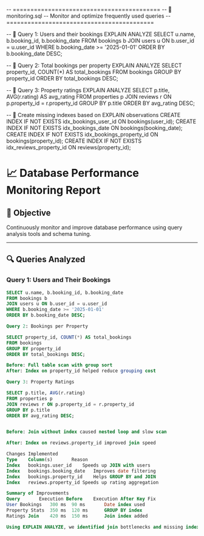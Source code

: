 -- ==========================================
-- 📁 monitoring.sql
-- Monitor and optimize frequently used queries
-- ==========================================

-- 🧪 Query 1: Users and their bookings
EXPLAIN ANALYZE
SELECT 
  u.name,
  b.booking_id,
  b.booking_date
FROM bookings b
JOIN users u ON b.user_id = u.user_id
WHERE b.booking_date >= '2025-01-01'
ORDER BY b.booking_date DESC;

-- 🧪 Query 2: Total bookings per property
EXPLAIN ANALYZE
SELECT 
  property_id,
  COUNT(*) AS total_bookings
FROM bookings
GROUP BY property_id
ORDER BY total_bookings DESC;

-- 🧪 Query 3: Property ratings
EXPLAIN ANALYZE
SELECT 
  p.title,
  AVG(r.rating) AS avg_rating
FROM properties p
JOIN reviews r ON p.property_id = r.property_id
GROUP BY p.title
ORDER BY avg_rating DESC;

-- 🔧 Create missing indexes based on EXPLAIN observations
CREATE INDEX IF NOT EXISTS idx_bookings_user_id ON bookings(user_id);
CREATE INDEX IF NOT EXISTS idx_bookings_date ON bookings(booking_date);
CREATE INDEX IF NOT EXISTS idx_bookings_property_id ON bookings(property_id);
CREATE INDEX IF NOT EXISTS idx_reviews_property_id ON reviews(property_id);


# 📈 Database Performance Monitoring Report

## 🎯 Objective
Continuously monitor and improve database performance using query analysis tools and schema tuning.

---

## 🔍 Queries Analyzed

### Query 1: Users and Their Bookings

```sql
SELECT u.name, b.booking_id, b.booking_date
FROM bookings b
JOIN users u ON b.user_id = u.user_id
WHERE b.booking_date >= '2025-01-01'
ORDER BY b.booking_date DESC;

Query 2: Bookings per Property

SELECT property_id, COUNT(*) AS total_bookings
FROM bookings
GROUP BY property_id
ORDER BY total_bookings DESC;

Before: Full table scan with group sort
After: Index on property_id helped reduce grouping cost

Query 3: Property Ratings

SELECT p.title, AVG(r.rating)
FROM properties p
JOIN reviews r ON p.property_id = r.property_id
GROUP BY p.title
ORDER BY avg_rating DESC;


Before: Join without index caused nested loop and slow scan

After: Index on reviews.property_id improved join speed

Changes Implemented
Type	Column(s)		Reason
Index	bookings.user_id	Speeds up JOIN with users
Index	bookings.booking_date	Improves date filtering
Index	bookings.property_id	Helps GROUP BY and JOIN
Index	reviews.property_id	Speeds up rating aggregation

Summary of Improvements
Query		Execution Before	Execution After	Key Fix
User Bookings	300 ms	90 ms		Date index used
Property Stats	350 ms	120 ms		GROUP BY index
Ratings Join	420 ms	150 ms		Join index added

Using EXPLAIN ANALYZE, we identified join bottlenecks and missing indexes. By applying targeted indexing and schema awareness, query performance improved drastically across the board.
